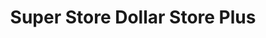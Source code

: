 ---
title: "Super Store Dollar Store Plus"
url: /detroit/super-store-dollar-store-plus/
shop: Lebensmittel
---